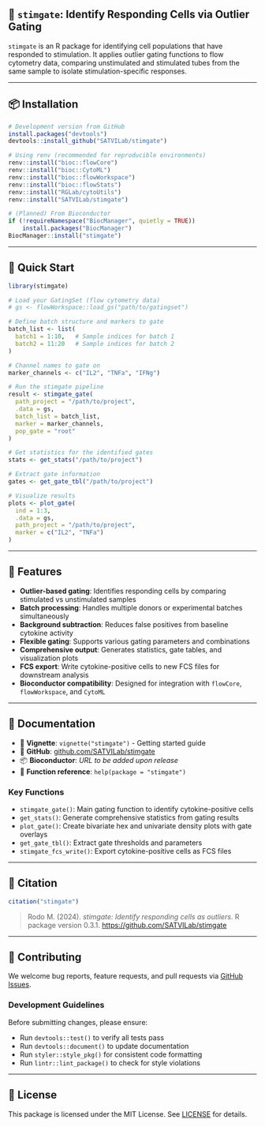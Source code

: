 ## 🧬 `stimgate`: Identify Responding Cells via Outlier Gating

`stimgate` is an R package for identifying cell populations that have responded to stimulation. It applies outlier gating functions to flow cytometry data, comparing unstimulated and stimulated tubes from the same sample to isolate stimulation-specific responses.

---

## 📦 Installation

```r
# Development version from GitHub
install.packages("devtools")
devtools::install_github("SATVILab/stimgate")

# Using renv (recommended for reproducible environments)
renv::install("bioc::flowCore")
renv::install("bioc::CytoML") 
renv::install("bioc::flowWorkspace")
renv::install("bioc::flowStats")
renv::install("RGLab/cytoUtils")
renv::install("SATVILab/stimgate")

# (Planned) From Bioconductor
if (!requireNamespace("BiocManager", quietly = TRUE))
    install.packages("BiocManager")
BiocManager::install("stimgate")
```

---

## 🚀 Quick Start

```r
library(stimgate)

# Load your GatingSet (flow cytometry data)
# gs <- flowWorkspace::load_gs("path/to/gatingset")

# Define batch structure and markers to gate
batch_list <- list(
  batch1 = 1:10,   # Sample indices for batch 1
  batch2 = 11:20   # Sample indices for batch 2
)

# Channel names to gate on
marker_channels <- c("IL2", "TNFa", "IFNg")

# Run the stimgate pipeline
result <- stimgate_gate(
  path_project = "/path/to/project",
  .data = gs,
  batch_list = batch_list,
  marker = marker_channels,
  pop_gate = "root"
)

# Get statistics for the identified gates
stats <- get_stats("/path/to/project")

# Extract gate information
gates <- get_gate_tbl("/path/to/project")

# Visualize results
plots <- plot_gate(
  ind = 1:3,
  .data = gs,
  path_project = "/path/to/project",
  marker = c("IL2", "TNFa")
)
```

---

## 🔑 Features

* **Outlier-based gating**: Identifies responding cells by comparing stimulated vs unstimulated samples
* **Batch processing**: Handles multiple donors or experimental batches simultaneously  
* **Background subtraction**: Reduces false positives from baseline cytokine activity
* **Flexible gating**: Supports various gating parameters and combinations
* **Comprehensive output**: Generates statistics, gate tables, and visualization plots
* **FCS export**: Write cytokine-positive cells to new FCS files for downstream analysis
* **Bioconductor compatibility**: Designed for integration with `flowCore`, `flowWorkspace`, and `CytoML`

---

## 📖 Documentation

* 📘 **Vignette**: `vignette("stimgate")` - Getting started guide
* 🔗 **GitHub**: [github.com/SATVILab/stimgate](https://github.com/SATVILab/stimgate)
* 📦 **Bioconductor**: *URL to be added upon release*
* 🔧 **Function reference**: `help(package = "stimgate")`

### Key Functions

- `stimgate_gate()`: Main gating function to identify cytokine-positive cells
- `get_stats()`: Generate comprehensive statistics from gating results  
- `plot_gate()`: Create bivariate hex and univariate density plots with gate overlays
- `get_gate_tbl()`: Extract gate thresholds and parameters
- `stimgate_fcs_write()`: Export cytokine-positive cells as FCS files

---

## 📌 Citation

```r
citation("stimgate")
```

> Rodo M. (2024). *stimgate: Identify responding cells as outliers*. R package version 0.3.1. https://github.com/SATVILab/stimgate

---

## 🤝 Contributing

We welcome bug reports, feature requests, and pull requests via [GitHub Issues](https://github.com/SATVILab/stimgate/issues).

### Development Guidelines

Before submitting changes, please ensure:
- Run `devtools::test()` to verify all tests pass
- Run `devtools::document()` to update documentation  
- Run `styler::style_pkg()` for consistent code formatting
- Run `lintr::lint_package()` to check for style violations

---

## 📄 License

This package is licensed under the MIT License. See [LICENSE](LICENSE) for details.

